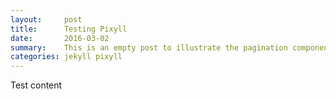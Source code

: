 ```yaml
---
layout:     post
title:      Testing Pixyll
date:       2016-03-02
summary:    This is an empty post to illustrate the pagination component with Pixyll.
categories: jekyll pixyll
---
```


Test content
